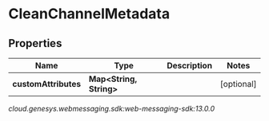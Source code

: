 # CleanChannelMetadata


## Properties

| Name | Type | Description | Notes |
| ------------ | ------------- | ------------- | ------------- |
| **customAttributes** | **Map&lt;String, String&gt;** |  |  [optional] |




_cloud.genesys.webmessaging.sdk:web-messaging-sdk:13.0.0_
